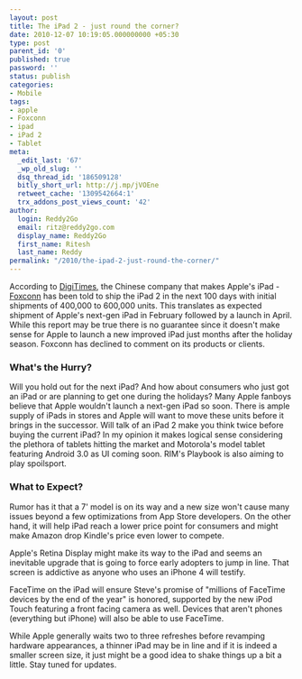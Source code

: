 ```yaml
---
layout: post
title: The iPad 2 - just round the corner?
date: 2010-12-07 10:19:05.000000000 +05:30
type: post
parent_id: '0'
published: true
password: ''
status: publish
categories:
- Mobile
tags:
- apple
- Foxconn
- ipad
- iPad 2
- Tablet
meta:
  _edit_last: '67'
  _wp_old_slug: ''
  dsq_thread_id: '186509128'
  bitly_short_url: http://j.mp/jVOEne
  retweet_cache: '1309542664:1'
  trx_addons_post_views_count: '42'
author:
  login: Reddy2Go
  email: ritz@reddy2go.com
  display_name: Reddy2Go
  first_name: Ritesh
  last_name: Reddy
permalink: "/2010/the-ipad-2-just-round-the-corner/"
---
```

<p>According to <a href="http://www.digitimes.com/news/a20101206PD224.html">DigiTimes</a>, the Chinese company that makes Apple's iPad - <a href="http://www.foxconn.com/">Foxconn</a> has been told to ship the iPad 2 in the next 100 days with initial shipments of 400,000 to 600,000 units. This translates as expected shipment of Apple's next-gen iPad in February followed by a launch in April. While this report may be true there is no guarantee since it doesn't make sense for Apple to launch a new improved iPad just months after the holiday season. Foxconn has declined to comment on its products or clients.</p>
<h3>What's the Hurry?</h3>
<p>Will you hold out for the next iPad? And how about consumers who just got an iPad or are planning to get one during the holidays? Many Apple fanboys believe that Apple wouldn't launch a next-gen iPad so soon. There is ample supply of iPads in stores and Apple will want to move these units before it brings in the successor. Will talk of an iPad 2 make you think twice before buying the current iPad? In my opinion it makes logical sense considering the plethora of tablets hitting the market and Motorola's model tablet featuring Android 3.0 as UI coming soon. RIM's Playbook is also aiming to play spoilsport. </p>
<h3>What to Expect?</h3>
<p>Rumor has it that a 7' model is on its way and a new size won't cause many issues beyond a few optimizations from App Store developers. On the other hand, it will help iPad reach a lower price point for consumers and might make Amazon drop Kindle's price even lower to compete.</p>
<p>Apple's Retina Display might make its way to the iPad and seems an inevitable upgrade that is going to force early adopters to jump in line. That screen is addictive as anyone who uses an iPhone 4 will testify.</p>
<p>FaceTime on the iPad will ensure Steve's promise of "millions of FaceTime devices by the end of the year" is honored, supported by the new iPod Touch featuring a front facing camera as well. Devices that aren't phones (everything but iPhone) will also be able to use FaceTime.</p>
<p>While Apple generally waits two to three refreshes before revamping hardware appearances, a thinner iPad may be in line and if it is indeed a smaller screen size, it just might be a good idea to shake things up a bit a little. Stay tuned for updates.</p>
